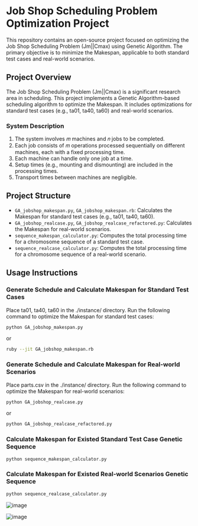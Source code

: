 # Job Shop Scheduling Problem Optimization Project

This repository contains an open-source project focused on optimizing the Job Shop Scheduling Problem (Jm||Cmax) using Genetic Algorithm. The primary objective is to minimize the Makespan, applicable to both standard test cases and real-world scenarios.

## Project Overview

The Job Shop Scheduling Problem (Jm||Cmax) is a significant research area in scheduling. This project implements a Genetic Algorithm-based scheduling algorithm to optimize the Makespan. It includes optimizations for standard test cases (e.g., ta01, ta40, ta60) and real-world scenarios.

### System Description

1. The system involves 𝑚 machines and 𝑛 jobs to be completed.
2. Each job consists of 𝑚 operations processed sequentially on different machines, each with a fixed processing time.
3. Each machine can handle only one job at a time.
4. Setup times (e.g., mounting and dismounting) are included in the processing times.
5. Transport times between machines are negligible.

## Project Structure

- `GA_jobshop_makespan.py`, `GA_jobshop_makespan.rb`: Calculates the Makespan for standard test cases (e.g., ta01, ta40, ta60).
- `GA_jobshop_realcase.py`, `GA_jobshop_realcase_refactored.py`: Calculates the Makespan for real-world scenarios.
- `sequence_makespan_calculator.py`: Computes the total processing time for a chromosome sequence of a standard test case.
- `sequence_realcase_calculator.py`: Computes the total processing time for a chromosome sequence of a real-world scenario.

## Usage Instructions

### Generate Schedule and Calculate Makespan for Standard Test Cases

Place ta01, ta40, ta60 in the ./instance/ directory. Run the following command to optimize the Makespan for standard test cases:

```bash
python GA_jobshop_makespan.py
```
or

```bash
ruby --jit GA_jobshop_makespan.rb
```

### Generate Schedule and Calculate Makespan for Real-world Scenarios

Place parts.csv in the ./instance/ directory. Run the following command to optimize the Makespan for real-world scenarios:

```bash
python GA_jobshop_realcase.py
```
or

```bash
python GA_jobshop_realcase_refactored.py
```

### Calculate Makespan for Existed Standard Test Case Genetic Sequence

```bash
python sequence_makespan_calculator.py
```

### Calculate Makespan for Existed Real-world Scenarios Genetic Sequence

```bash
python sequence_realcase_calculator.py
```

![image](https://github.com/hydroxidecloud/GeneticAgorithmFlexibleJobshopScheduling/blob/main/realcaseGantt.png)

![image](https://github.com/hydroxidecloud/GeneticAgorithmFlexibleJobshopScheduling/blob/main/realcaseMG.png)


